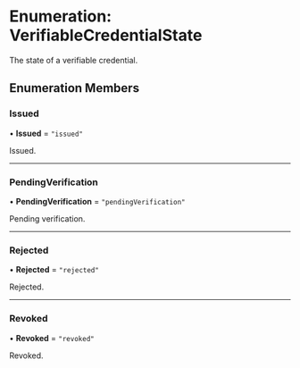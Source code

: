 # Enumeration: VerifiableCredentialState

The state of a verifiable credential.

## Enumeration Members

### Issued

• **Issued** = `"issued"`

Issued.

---

### PendingVerification

• **PendingVerification** = `"pendingVerification"`

Pending verification.

---

### Rejected

• **Rejected** = `"rejected"`

Rejected.

---

### Revoked

• **Revoked** = `"revoked"`

Revoked.
